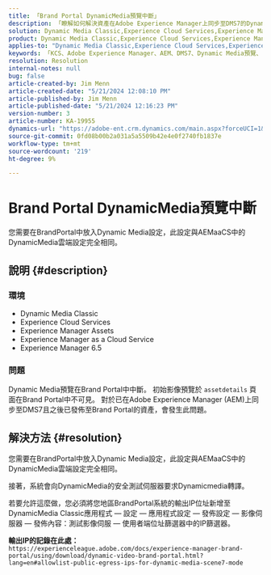 ```yaml
---
title: 「Brand Portal DynamicMedia預覽中斷」
description: 「瞭解如何解決資產在Adobe Experience Manager上同步至DMS7的Dynamic Media預覽問題。」
solution: Dynamic Media Classic,Experience Cloud Services,Experience Manager,Experience Manager as a Cloud Service
product: Dynamic Media Classic,Experience Cloud Services,Experience Manager,Experience Manager as a Cloud Service
applies-to: "Dynamic Media Classic,Experience Cloud Services,Experience Manager Assets,Experience Manager as a Cloud Service,Experience Manager 6.5"
keywords: 「KCS、Adobe Experience Manager、AEM、DMS7、Dynamic Media預覽、Brand Portal、疑難排解」
resolution: Resolution
internal-notes: null
bug: false
article-created-by: Jim Menn
article-created-date: "5/21/2024 12:08:10 PM"
article-published-by: Jim Menn
article-published-date: "5/21/2024 12:16:23 PM"
version-number: 3
article-number: KA-19955
dynamics-url: "https://adobe-ent.crm.dynamics.com/main.aspx?forceUCI=1&pagetype=entityrecord&etn=knowledgearticle&id=317bc4c5-6a17-ef11-9f8a-6045bd006268"
source-git-commit: 0fd08b00b2a031a5a5509b42e4e0f2740fb1837e
workflow-type: tm+mt
source-wordcount: '219'
ht-degree: 9%

---
```


# Brand Portal DynamicMedia預覽中斷


您需要在BrandPortal中放入Dynamic Media設定，此設定與AEMaaCS中的DynamicMedia雲端設定完全相同。

## 說明 {#description}


### <b>環境</b>

- Dynamic Media Classic
- Experience Cloud Services
- Experience Manager Assets
- Experience Manager as a Cloud Service
- Experience Manager 6.5




### <b>問題</b>

Dynamic Media預覽在Brand Portal中中斷。
初始影像預覽於 `assetdetails` 頁面在Brand Portal中不可見。 對於已在Adobe Experience Manager (AEM)上同步至DMS7且之後已發佈至Brand Portal的資產，會發生此問題。


## 解決方法 {#resolution}


您需要在BrandPortal中放入Dynamic Media設定，此設定與AEMaaCS中的DynamicMedia雲端設定完全相同。

接著，系統會向DynamicMedia的安全測試伺服器要求Dynamicmedia轉譯。

若要允許這麼做，您必須將您地區BrandPortal系統的輸出IP位址新增至DynamicMedia Classic應用程式 — 設定 — 應用程式設定 — 發佈設定 — 影像伺服器 — 發佈內容：測試影像伺服 — 使用者端位址篩選器中的IP篩選器。

<b>輸出IP的記錄在此處：</b>`https://experienceleague.adobe.com/docs/experience-manager-brand-portal/using/download/dynamic-video-brand-portal.html?lang=en#allowlist-public-egress-ips-for-dynamic-media-scene7-mode`
